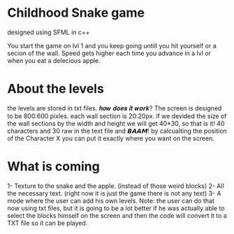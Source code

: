 # Childhood Snake game
designed using SFML in c++

You start the game on lvl 1 and you keep going untill you hit yourself or a secion of the wall.
Speed gets higher each time you advance in a lvl or when you eat a delecious apple.

# About the levels
the levels are stored in txt files. 𝒉𝒐𝒘 𝒅𝒐𝒆𝒔 𝒊𝒕 𝒘𝒐𝒓𝒌?
 The screen is designed to be 800:600 pixles.
 each wall section is 20:20px.
 if we devided the size of the wall sections by the width and height we will get 40*30, so that is it! 40 characters and 30 raw in the text file and 𝘽𝘼𝘼𝙈!
 by calcualting the position of the Character X you can put it exactly where you want on the screen.

 # What is coming
1- Texture to the snake and the apple. (instead of those weird blocks)
2- All the necessary text. (right now it is just the game there is not any text)
3- A mode where the user can add his own levels. 
Note: the user can do that now using txt files, but it is going to be a lot better if he was actually able to select
the blocks himself on the screen and then the code will convert it to a TXT file so it can be played.

